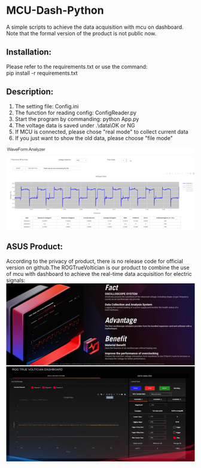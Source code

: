 # MCU-Dash-Python
A simple scripts to achieve the data acquisition with mcu on dashboard.  
Note that the formal version of the product is not public now.  

## Installation:

Please refer to the requirements.txt or use the command:  
pip install -r requirements.txt  

## Description:

1. The setting file: Config.ini  
2. The function for reading config: ConfigReader.py  
3. Start the program by commanding:  python App.py  
4. The voltage data is saved under .\data\OK or NG  
5. If MCU is connected, please chose "real mode" to collect current data  
6. If you just want to show the old data, please choose "file mode"  
  
![image](https://github.com/ChengWeiGu/MCU-Dash-Python/blob/main/Display.PNG)  
  
## ASUS Product:

According to the privacy of product, there is no release code for official version on github.The ROGTrueVoltician is our product to combine the use of mcu with dashboard to achieve the real-time data acquisition for electric signals:  
![image](https://github.com/ChengWeiGu/mcu-dashboard/blob/main/introduction.png)  
![image](https://github.com/ChengWeiGu/mcu-dashboard/blob/main/page1.png)  

